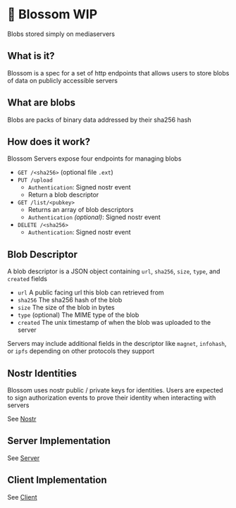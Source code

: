 # 🌸 Blossom WIP

Blobs stored simply on mediaservers

## What is it?

Blossom is a spec for a set of http endpoints that allows users to store blobs of data on publicly accessible servers

## What are blobs

Blobs are packs of binary data addressed by their sha256 hash

## How does it work?

Blossom Servers expose four endpoints for managing blobs

- `GET /<sha256>` (optional file `.ext`)
- `PUT /upload`
  - `Authentication`: Signed nostr event
  - Return a blob descriptor
- `GET /list/<pubkey>`
  - Returns an array of blob descriptors
  - `Authentication` _(optional)_: Signed nostr event
- `DELETE /<sha256>`
  - `Authentication`: Signed nostr event

## Blob Descriptor

A blob descriptor is a JSON object containing `url`, `sha256`, `size`, `type`, and `created` fields

- `url` A public facing url this blob can retrieved from
- `sha256` The sha256 hash of the blob
- `size` The size of the blob in bytes
- `type` (optional) The MIME type of the blob
- `created` The unix timestamp of when the blob was uploaded to the server

Servers may include additional fields in the descriptor like `magnet`, `infohash`, or `ipfs` depending on other protocols they support

## Nostr Identities

Blossom uses nostr public / private keys for identities. Users are expected to sign authorization events to prove their identity when interacting with servers

See [Nostr](./Nostr.md)

## Server Implementation

See [Server](./Server.md)

## Client Implementation

See [Client](./Client.md)
